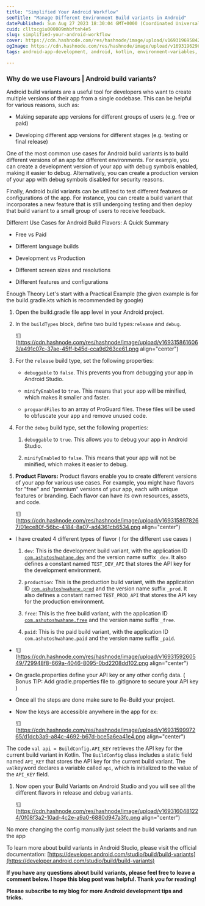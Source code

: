 ```yaml
---
title: "Simplified Your Android Workflow"
seoTitle: "Manage Different Environment Build variants in Android"
datePublished: Sun Aug 27 2023 18:30:04 GMT+0000 (Coordinated Universal Time)
cuid: clltscgiu000009mhbftnh4e5
slug: simplified-your-android-workflow
cover: https://cdn.hashnode.com/res/hashnode/image/upload/v1693196958423/e1f36f9c-0ef2-40ca-9b6e-c30e17f12fc6.jpeg
ogImage: https://cdn.hashnode.com/res/hashnode/image/upload/v1693196296229/5608a3f0-188a-4205-850e-c1dc8c014814.jpeg
tags: android-app-development, android, kotlin, environment-variables, androiddevelopment-android-androiddeveloper-androidstudio-androiddev-androidapp-appdevelopment-androidapps-coding-kotlin-programming-iosdevelopment-programmer-webdevelopment-java-appdeveloper-mobileappdevelopment-androidgames-developer-androidonly-javaprogramming-mobiledevelopment-ios-androiddevelopers-daysofcode-androidography-flutter-iosdeveloper-softwaredeveloper-codinglife

---
```


### Why do we use Flavours | Android build variants?

Android build variants are a useful tool for developers who want to create multiple versions of their app from a single codebase. This can be helpful for various reasons, such as:

* Making separate app versions for different groups of users (e.g. free or paid)
    
* Developing different app versions for different stages (e.g. testing or final release)
    

One of the most common use cases for Android build variants is to build different versions of an app for different environments. For example, you can create a development version of your app with debug symbols enabled, making it easier to debug. Alternatively, you can create a production version of your app with debug symbols disabled for security reasons.

Finally, Android build variants can be utilized to test different features or configurations of the app. For instance, you can create a build variant that incorporates a new feature that is still undergoing testing and then deploy that build variant to a small group of users to receive feedback.

Different Use Cases for Android Build Flavors: A Quick Summary

* Free vs Paid
    
* Different language builds
    
* Development vs Production
    
* Different screen sizes and resolutions
    
* Different features and configurations
    

Enough Theory Let's start with a Practical Example (the given example is for the build.gradle.kts which is recommended by google)

1. Open the build.gradle file app level in your Android project.
    
2. In the `buildTypes` block, define two build types:`release` and `debug`.
    
    ![](https://cdn.hashnode.com/res/hashnode/image/upload/v1693158616063/a491c07c-37ae-45ff-b45d-cca9d263ce61.png align="center")
    
3. For the `release` build type, set the following properties:
    
    * `debuggable` to `false`. This prevents you from debugging your app in Android Studio.
        
    * `minifyEnabled` to `true`. This means that your app will be minified, which makes it smaller and faster.
        
    * `proguardFiles` to an array of ProGuard files. These files will be used to obfuscate your app and remove unused code.
        
4. For the `debug` build type, set the following properties:
    
    1. `debuggable` to `true`. This allows you to debug your app in Android Studio.
        
    2. `minifyEnabled` to `false`. This means that your app will not be minified, which makes it easier to debug.
        
5. **Product Flavors:** Product flavors enable you to create different versions of your app for various use cases. For example, you might have flavors for "free" and "premium" versions of your app, each with unique features or branding. Each flavor can have its own resources, assets, and code.
    
    ![](https://cdn.hashnode.com/res/hashnode/image/upload/v1693158978267/01ece80f-56bc-4184-8a07-ad4361cb6534.png align="center")
    

* I have created 4 different types of flavor ( for the different use cases )
    
    1. `dev`: This is the development build variant, with the application ID [`com.ashutoshwahane.dev`](http://com.ashutoshwahane.dev) and the version name suffix `_dev`. It also defines a constant named `TEST_DEV_API` that stores the API key for the development environment.
        
    2. `production`: This is the production build variant, with the application ID [`com.ashutoshwahane.prod`](http://com.ashutoshwahane.prod) and the version name suffix `_prod`. It also defines a constant named `TEST_PROD_API` that stores the API key for the production environment.
        
    3. `free`: This is the free build variant, with the application ID [`com.ashutoshwahane.free`](http://com.ashutoshwahane.free) and the version name suffix `_free`.
        
    4. `paid`: This is the paid build variant, with the application ID `com.ashutoshwahane.paid` and the version name suffix `_paid`.
        
* ![](https://cdn.hashnode.com/res/hashnode/image/upload/v1693159260549/729948f8-669a-4046-8095-0bd2208dd102.png align="center")
    
* On gradle.properties define your API key or any other config data. ( Bonus TIP: Add gradle.properties file to .gitIgnore to secure your API key )
    
* Once all the steps are done make sure to Re-Build your project.
    
* Now the keys are accessible anywhere in the app for ex:
    
    ![](https://cdn.hashnode.com/res/hashnode/image/upload/v1693159997265/d1dcb3a9-a84c-4692-b67d-bce5a6ea41e4.png align="center")
    

The code `val api = BuildConfig.API_KEY` retrieves the API key for the current build variant in Kotlin. The `BuildConfig` class includes a static field named `API_KEY` that stores the API key for the current build variant. The `val`keyword declares a variable called `api`, which is initialized to the value of the `API_KEY` field.

1. Now open your Build Variants on Android Studio and you will see all the different flavors in release and debug variants.
    
    ![](https://cdn.hashnode.com/res/hashnode/image/upload/v1693160481224/0f08f3a2-10ad-4c2e-a9a0-6880d947a3fc.png align="center")
    

No more changing the config manually just select the build variants and run the app

To learn more about build variants in Android Studio, please visit the official documentation: [https://developer.android.com/studio/build/build-variants](https://developer.android.com/studio/build/build-variants)

**If you have any questions about build variants, please feel free to leave a comment below. I hope this blog post was helpful. Thank you for reading!**

**Please subscribe to my blog for more Android development tips and tricks.**